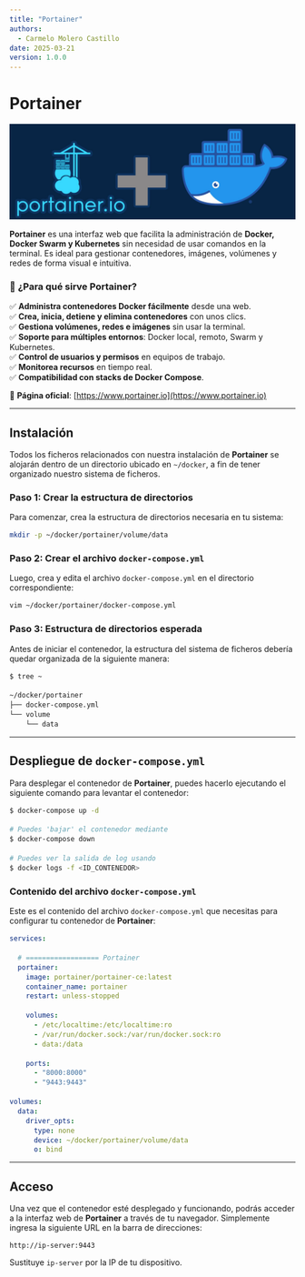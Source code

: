 ```yaml
---
title: "Portainer"
authors:
  - Carmelo Molero Castillo
date: 2025-03-21
version: 1.0.0
---
```


# Portainer

![Portainer](img/img-portainer-header-01.png)

**Portainer** es una interfaz web que facilita la administración de **Docker, Docker Swarm y Kubernetes** sin necesidad de usar comandos en la terminal. Es ideal para gestionar contenedores, imágenes, volúmenes y redes de forma visual e intuitiva.  

### 🎯 **¿Para qué sirve Portainer?**  
✅ **Administra contenedores Docker fácilmente** desde una web.  
✅ **Crea, inicia, detiene y elimina contenedores** con unos clics.  
✅ **Gestiona volúmenes, redes e imágenes** sin usar la terminal.  
✅ **Soporte para múltiples entornos**: Docker local, remoto, Swarm y Kubernetes.  
✅ **Control de usuarios y permisos** en equipos de trabajo.  
✅ **Monitorea recursos** en tiempo real.  
✅ **Compatibilidad con stacks de Docker Compose**.  

🔹 **Página oficial**: [https://www.portainer.io](https://www.portainer.io)

---

## Instalación

Todos los ficheros relacionados con nuestra instalación de **Portainer** se alojarán dentro de un directorio ubicado en `~/docker`, a fin de tener organizado nuestro sistema de ficheros.

### Paso 1: Crear la estructura de directorios

Para comenzar, crea la estructura de directorios necesaria en tu sistema:

```bash
mkdir -p ~/docker/portainer/volume/data
```

### Paso 2: Crear el archivo `docker-compose.yml`

Luego, crea y edita el archivo `docker-compose.yml` en el directorio correspondiente:

```bash
vim ~/docker/portainer/docker-compose.yml
```

### Paso 3: Estructura de directorios esperada

Antes de iniciar el contenedor, la estructura del sistema de ficheros debería quedar organizada de la siguiente manera:

```bash
$ tree ~

~/docker/portainer
├── docker-compose.yml
└── volume
    └── data
```

---

## Despliegue de `docker-compose.yml`

Para desplegar el contenedor de **Portainer**, puedes hacerlo ejecutando el siguiente comando para levantar el contenedor:

```bash
$ docker-compose up -d

# Puedes 'bajar' el contenedor mediante
$ docker-compose down

# Puedes ver la salida de log usando
$ docker logs -f <ID_CONTENEDOR>
```

### Contenido del archivo `docker-compose.yml`

Este es el contenido del archivo `docker-compose.yml` que necesitas para configurar tu contenedor de **Portainer**:

```yaml
services:

  # ================== Portainer
  portainer:
    image: portainer/portainer-ce:latest
    container_name: portainer
    restart: unless-stopped
    
    volumes:
      - /etc/localtime:/etc/localtime:ro
      - /var/run/docker.sock:/var/run/docker.sock:ro
      - data:/data
    
    ports:
      - "8000:8000"
      - "9443:9443"

volumes:
  data:
    driver_opts:
      type: none
      device: ~/docker/portainer/volume/data
      o: bind
```

---

## Acceso

Una vez que el contenedor esté desplegado y funcionando, podrás acceder a la interfaz web de **Portainer** a través de tu navegador. Simplemente ingresa la siguiente URL en la barra de direcciones:

```
http://ip-server:9443
```

Sustituye `ip-server` por la IP de tu dispositivo.